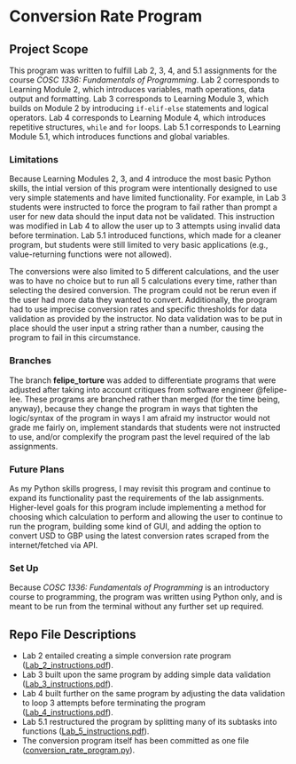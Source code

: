 # Conversion Rate Program

## Project Scope
This program was written to fulfill Lab 2, 3, 4, and 5.1 assignments for the course *COSC 1336: Fundamentals of Programming*. Lab 2 corresponds to Learning Module 2, which introduces variables, math operations, data output and formatting. Lab 3 corresponds to Learning Module 3, which builds on Module 2 by introducing `if-elif-else` statements and logical operators. Lab 4 corresponds to Learning Module 4, which introduces repetitive structures, `while` and `for` loops. Lab 5.1 corresponds to Learning Module 5.1, which introduces functions and global variables.

### Limitations
Because Learning Modules 2, 3, and 4 introduce the most basic Python skills, the intial version of this program were intentionally designed to use very simple statements and have limited functionality. For example, in Lab 3 students were instructed to force the program to fail rather than prompt a user for new data should the input data not be validated. This instruction was modified in Lab 4 to allow the user up to 3 attempts using invalid data before termination. Lab 5.1 introduced functions, which made for a cleaner program, but students were still limited to very basic applications (e.g., value-returning functions were not allowed).

The conversions were also limited to 5 different calculations, and the user was to have no choice but to run all 5 calculations every time, rather than selecting the desired conversion. The program could not be rerun even if the user had more data they wanted to convert. Additionally, the program had to use imprecise conversion rates and specific thresholds for data validation as provided by the instructor. No data validation was to be put in place should the user input a string rather than a number, causing the program to fail in this circumstance.

### Branches
The branch **felipe_torture** was added to differentiate programs that were adjusted after taking into account critiques from software engineer @felipe-lee. These programs are branched rather than merged (for the time being, anyway), because they change the program in ways that tighten the logic/syntax of the program in ways I am afraid my instructor would not grade me fairly on, implement standards that students were not instructed to use, and/or complexify the program past the level required of the lab assignments.

### Future Plans
As my Python skills progress, I may revisit this program and continue to expand its functionality past the requirements of the lab assignments. Higher-level goals for this program include implementing a method for choosing which calculation to perform and allowing the user to continue to run the program, building some kind of GUI, and adding the option to convert USD to GBP using the latest conversion rates scraped from the internet/fetched via API.

### Set Up
Because *COSC 1336: Fundamentals of Programming* is an introductory course to programming, the program was written using Python only, and is meant to be run from the terminal without any further set up required.

## Repo File Descriptions
- Lab 2 entailed creating a simple conversion rate program ([Lab_2_instructions.pdf](https://github.com/emnharris/COSC-1336/blob/master/conversion_rate_program/Lab_2_instructions.pdf)). 
- Lab 3 built upon the same program by adding simple data validation ([Lab_3_instructions.pdf](https://github.com/emnharris/COSC-1336/blob/master/conversion_rate_program/Lab_3_instructions.pdf)).
- Lab 4 built further on the same program by adjusting the data validation to loop 3 attempts before terminating the program ([Lab_4_instructions.pdf](https://github.com/emnharris/COSC-1336/blob/master/conversion_rate_program/Lab_4_instructions.pdf)).
- Lab 5.1 restructured the program by splitting many of its subtasks into functions ([Lab_5_instructions.pdf](https://github.com/emnharris/COSC-1336/blob/master/conversion_rate_program/Lab_5_instructions.pdf)).
- The conversion program itself has been committed as one file ([conversion_rate_program.py](https://github.com/emnharris/COSC-1336/blob/master/conversion_rate_program/conversion_rate_program.py)).
